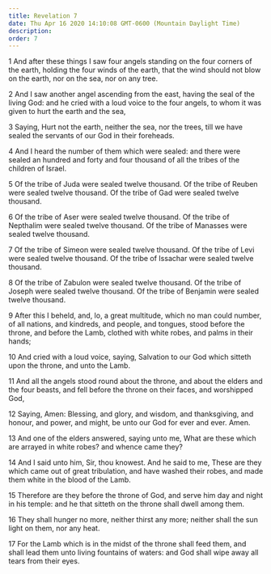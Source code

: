 ```yaml
---
title: Revelation 7
date: Thu Apr 16 2020 14:10:08 GMT-0600 (Mountain Daylight Time)
description: 
order: 7
---
```


<p>
  1 And after these things I saw four angels standing on the four corners of the
  earth, holding the four winds of the earth, that the wind should not blow on
  the earth, nor on the sea, nor on any tree.
</p>
<p>
  2 And I saw another angel ascending from the east, having the seal of the
  living God: and he cried with a loud voice to the four angels, to whom it was
  given to hurt the earth and the sea,
</p>
<p>
  3 Saying, Hurt not the earth, neither the sea, nor the trees, till we have
  sealed the servants of our God in their foreheads.
</p>
<p>
  4 And I heard the number of them which were sealed: and there were sealed an
  hundred and forty and four thousand of all the tribes of the children of
  Israel.
</p>
<p>
  5 Of the tribe of Juda were sealed twelve thousand. Of the tribe of Reuben
  were sealed twelve thousand. Of the tribe of Gad were sealed twelve thousand.
</p>
<p>
  6 Of the tribe of Aser were sealed twelve thousand. Of the tribe of Nepthalim
  were sealed twelve thousand. Of the tribe of Manasses were sealed twelve
  thousand.
</p>
<p>
  7 Of the tribe of Simeon were sealed twelve thousand. Of the tribe of Levi
  were sealed twelve thousand. Of the tribe of Issachar were sealed twelve
  thousand.
</p>
<p>
  8 Of the tribe of Zabulon were sealed twelve thousand. Of the tribe of Joseph
  were sealed twelve thousand. Of the tribe of Benjamin were sealed twelve
  thousand.
</p>
<p>
  9 After this I beheld, and, lo, a great multitude, which no man could number,
  of all nations, and kindreds, and people, and tongues, stood before the
  throne, and before the Lamb, clothed with white robes, and palms in their
  hands;
</p>
<p>
  10 And cried with a loud voice, saying, Salvation to our God which sitteth
  upon the throne, and unto the Lamb.
</p>
<p>
  11 And all the angels stood round about the throne, and about the elders and
  the four beasts, and fell before the throne on their faces, and worshipped
  God,
</p>
<p>
  12 Saying, Amen: Blessing, and glory, and wisdom, and thanksgiving, and
  honour, and power, and might, be unto our God for ever and ever. Amen.
</p>
<p>
  13 And one of the elders answered, saying unto me, What are these which are
  arrayed in white robes? and whence came they?
</p>
<p>
  14 And I said unto him, Sir, thou knowest. And he said to me, These are they
  which came out of great tribulation, and have washed their robes, and made
  them white in the blood of the Lamb.
</p>
<p>
  15 Therefore are they before the throne of God, and serve him day and night in
  his temple: and he that sitteth on the throne shall dwell among them.
</p>
<p>
  16 They shall hunger no more, neither thirst any more; neither shall the sun
  light on them, nor any heat.
</p>
<p>
  17 For the Lamb which is in the midst of the throne shall feed them, and shall
  lead them unto living fountains of waters: and God shall wipe away all tears
  from their eyes.
</p>
